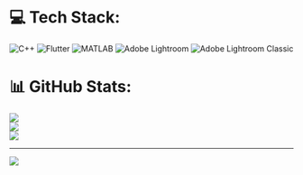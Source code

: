 # 💻 Tech Stack:
![C++](https://img.shields.io/badge/c++-%2300599C.svg?style=for-the-badge&logo=c%2B%2B&logoColor=white) ![Flutter](https://img.shields.io/badge/Flutter-%2302569B.svg?style=for-the-badge&logo=Flutter&logoColor=white) ![MATLAB](https://img.shields.io/badge/MATLAB-%2302569B.svg?style=for-the-badge&logo=MathWorks&logoColor=white) ![Adobe Lightroom](https://img.shields.io/badge/Adobe%20Lightroom-31A8FF.svg?style=for-the-badge&logo=Adobe%20Lightroom&logoColor=white) ![Adobe Lightroom Classic](https://img.shields.io/badge/Adobe%20Lightroom%20Classic-31A8FF.svg?style=for-the-badge&logo=Adobe%20Lightroom%20Classic&logoColor=white)
# 📊 GitHub Stats:
![](https://github-readme-stats.vercel.app/api?username=THMapnea&theme=dark&hide_border=false&include_all_commits=false&count_private=false)<br/>
![](https://github-readme-streak-stats.herokuapp.com/?user=THMapnea&theme=dark&hide_border=false)<br/>
![](https://github-readme-stats.vercel.app/api/top-langs/?username=THMapnea&theme=dark&hide_border=false&include_all_commits=false&count_private=false&layout=compact)

---
[![](https://visitcount.itsvg.in/api?id=THMapnea&icon=0&color=1)](https://visitcount.itsvg.in)

<!-- Proudly created with GPRM ( https://gprm.itsvg.in ) -->
